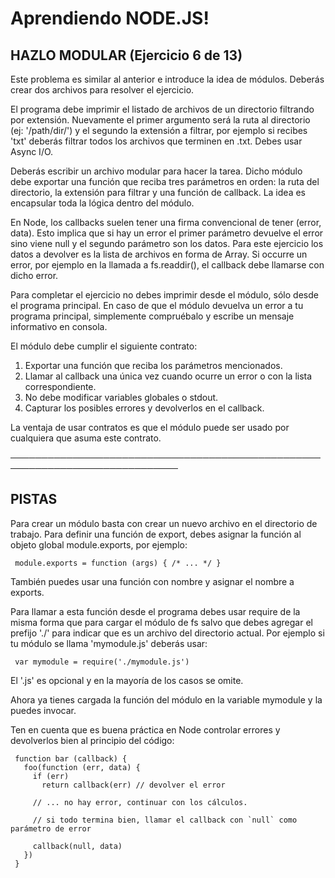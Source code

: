 # Aprendiendo NODE.JS!

## HAZLO MODULAR (Ejercicio 6 de 13)

Este problema es similar al anterior e introduce la idea de módulos.
Deberás crear dos archivos para resolver el ejercicio.

El programa debe imprimir el listado de archivos de un directorio
filtrando por extensión. Nuevamente el primer argumento será la ruta al
directorio (ej: '/path/dir/') y el segundo la extensión a filtrar, por
ejemplo si recibes 'txt' deberás filtrar todos los archivos que terminen
en .txt. Debes usar Async I/O.

Deberás escribir un archivo modular para hacer la tarea. Dicho módulo debe
exportar una función que reciba tres parámetros en orden: la ruta del
directorio, la extensión para filtrar y una función de callback. La idea
es encapsular toda la lógica dentro del módulo.

En Node, los callbacks suelen tener una firma convencional de tener
(error, data). Esto implica que si hay un error el primer parámetro
devuelve el error sino viene null y el segundo parámetro son los datos.
Para este ejercicio los datos a devolver es la lista de archivos en forma
de Array. Si occurre un error, por ejemplo en la llamada a fs.readdir(),
el callback debe llamarse con dicho error.

Para completar el ejercicio no debes imprimir desde el módulo, sólo desde
el programa principal. En caso de que el módulo devuelva un error a tu
programa principal, simplemente compruébalo y escribe un mensaje
informativo en consola.

El módulo debe cumplir el siguiente contrato:

1.  Exportar una función que reciba los parámetros mencionados.
2.  Llamar al callback una única vez cuando ocurre un error o con la lista
    correspondiente.
3.  No debe modificar variables globales o stdout.
4.  Capturar los posibles errores y devolverlos en el callback.

La ventaja de usar contratos es que el módulo puede ser usado por
cualquiera que asuma este contrato.

─────────────────────────────────────────────────────────────────────────────

## PISTAS

Para crear un módulo basta con crear un nuevo archivo en el directorio de
trabajo. Para definir una función de export, debes asignar la función al
objeto global module.exports, por ejemplo:

     module.exports = function (args) { /* ... */ }

También puedes usar una función con nombre y asignar el nombre a exports.

Para llamar a esta función desde el programa debes usar require de la
misma forma que para cargar el módulo de fs salvo que debes agregar el
prefijo './' para indicar que es un archivo del directorio actual. Por
ejemplo si tu módulo se llama 'mymodule.js' deberás usar:

     var mymodule = require('./mymodule.js')

El '.js' es opcional y en la mayoría de los casos se omite.

Ahora ya tienes cargada la función del módulo en la variable mymodule y la
puedes invocar.

Ten en cuenta que es buena práctica en Node controlar errores y
devolverlos bien al principio del código:

     function bar (callback) {
       foo(function (err, data) {
         if (err)
           return callback(err) // devolver el error

         // ... no hay error, continuar con los cálculos.

         // si todo termina bien, llamar el callback con `null` como parámetro de error

         callback(null, data)
       })
     }
